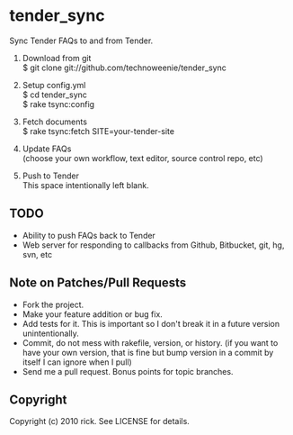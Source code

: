 # tender_sync

Sync Tender FAQs to and from Tender.

1. Download from git  
      $ git clone git://github.com/technoweenie/tender_sync

2. Setup config.yml  
      $ cd tender_sync  
      $ rake tsync:config

3. Fetch documents  
      $ rake tsync:fetch SITE=your-tender-site

4. Update FAQs  
  (choose your own workflow, text editor, source control repo, etc)

5. Push to Tender  
  This space intentionally left blank.

## TODO

* Ability to push FAQs back to Tender
* Web server for responding to callbacks from Github, Bitbucket, git, hg, svn, etc

## Note on Patches/Pull Requests
 
* Fork the project.
* Make your feature addition or bug fix.
* Add tests for it. This is important so I don't break it in a
  future version unintentionally.
* Commit, do not mess with rakefile, version, or history.
  (if you want to have your own version, that is fine but bump version in a commit by itself I can ignore when I pull)
* Send me a pull request. Bonus points for topic branches.

## Copyright

Copyright (c) 2010 rick. See LICENSE for details.
